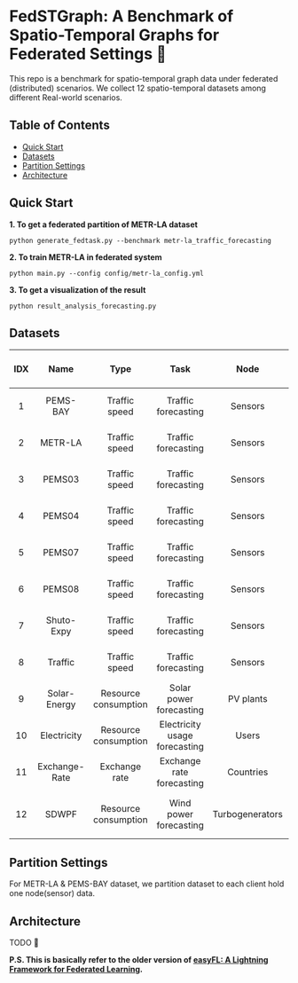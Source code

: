 # FedSTGraph: A Benchmark of Spatio-Temporal Graphs for Federated Settings 🚧

This repo is a benchmark for spatio-temporal graph data under federated (distributed) scenarios. We collect 12 spatio-temporal datasets among different Real-world scenarios.

## Table of Contents

- [Quick Start](#Quick-Start)
- [Datasets](#Datasets-📐)
- [Partition Settings](#Partition-Settings)
- [Architecture](#Architecture)

## Quick Start

**1. To get a federated partition of METR-LA dataset**
```shell
python generate_fedtask.py --benchmark metr-la_traffic_forecasting
```

**2. To train METR-LA in federated system**
```shell
python main.py --config config/metr-la_config.yml
```

**3. To get a visualization of the result**
```shell
python result_analysis_forecasting.py
```

## Datasets

| IDX | Name             | Type                | Task                        | Node          | Number of nodes | Timespan              | Time granularity | Source                                                                                          | Support          |
|:---:|:----------------:|:-------------------:|:---------------------------:|:-------------:|:---------------:|:---------------------:|:----------------:|:-----------------------------------------------------------------------------------------------:|:----------------:|
|  1  |PEMS-BAY          |Traffic speed        |Traffic forecasting          |Sensors        |325              |01/01/2017 - 31/05/2017|5 min             |[[github]](https://github.com/liyaguang/DCRNN)                                                   |:heavy_check_mark:|
|  2  |METR-LA           |Traffic speed        |Traffic forecasting          |Sensors        |207              |01/03/2012 - 30/06/2012|5 min             |[[github]](https://github.com/liyaguang/DCRNN)                                                   |:heavy_check_mark:|
|  3  |PEMS03            |Traffic speed        |Traffic forecasting          |Sensors        |358              |09/01/2018 - 11/30/2018|5 min             |[[github]](https://github.com/Davidham3/STSGCN)                                                  |:hammer:                  |
|  4  |PEMS04            |Traffic speed        |Traffic forecasting          |Sensors        |307              |01/01/2018 - 02/28/2018|5 min             |[[github]](https://github.com/Davidham3/STSGCN)                                                  |:hammer:                  |
|  5  |PEMS07            |Traffic speed        |Traffic forecasting          |Sensors        |883              |05/01/2017 - 08/31/2017|5 min             |[[github]](https://github.com/Davidham3/STSGCN)                                                  |:hammer:                  |
|  6  |PEMS08            |Traffic speed        |Traffic forecasting          |Sensors        |170              |07/01/2016 - 08/31/2016|5 min             |[[github]](https://github.com/Davidham3/STSGCN)                                                  |:hammer:                  |
|  7  |Shuto-Expy        |Traffic speed        |Traffic forecasting          |Sensors        |1843             |10/01/2021 - 12/31/2021|10 min            |[[github]](https://github.com/deepkashiwa20/MegaCRN)                                             |                  |
|  8  |Traffic           |Traffic speed        |Traffic forecasting          |Sensors        |862              |01/01/2015 - 12/31/2016|1 hour            |[[github]](https://github.com/laiguokun/multivariate-time-series-data)                           |                  |
|  9  |Solar-Energy      |Resource consumption |Solar power forecasting      |PV plants      |137              |01/01/2006 - 12/31/2006|10 min            |[[github]](https://github.com/laiguokun/multivariate-time-series-data)                           |                  |
| 10  |Electricity       |Resource consumption |Electricity usage forecasting|Users          |321              |01/01/2012 - 12/31/2014|1 hour            |[[github]](https://github.com/laiguokun/multivariate-time-series-data)                           |                  |
| 11  |Exchange-Rate     |Exchange rate        |Exchange rate forecasting    |Countries      |8                |01/01/1990 - 12/31/2016|1 day             |[[github]](https://github.com/laiguokun/multivariate-time-series-data)                           |                  |
| 12  |SDWPF             |Resource consumption |Wind power forecasting       |Turbogenerators|134              |245 days               |10 min            |[[Baidu KDD CUP 2022]](https://aistudio.baidu.com/aistudio/competition/detail/152/0/introduction)|:hammer:                  |

## Partition Settings

For METR-LA & PEMS-BAY dataset, we partition dataset to each client hold one node(sensor) data.

## Architecture

TODO :hammer:

**P.S. This is basically refer to the older version of [easyFL: A Lightning Framework for Federated Learning](https://github.com/WwZzz/easyFL).**

